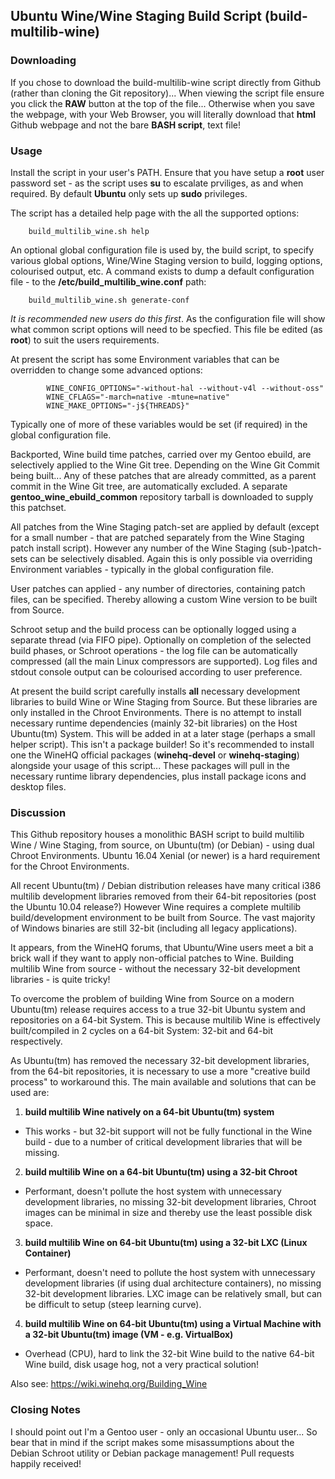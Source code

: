 ## Ubuntu Wine/Wine Staging Build Script (build-multilib-wine)

###  Downloading

If you chose to download the build-multilib-wine script directly from Github (rather than cloning the Git repository)... When viewing the script file ensure you click the **RAW** button at the top of the file... Otherwise when you save the webpage, with your Web Browser, you will literally download that **html** Github webpage and not the bare **BASH script**, text file!

###  Usage


Install the script in your user's PATH. Ensure that you have setup a **root** user password set - as the script uses **su** to escalate prviliges, as and when required. By default **Ubuntu** only sets up **sudo** privileges.

The script has a detailed help page with the all the supported options:
```
    build_multilib_wine.sh help
```
An optional global configuration file is used by, the build script, to specify various global options, Wine/Wine Staging version to build, logging options, colourised output, etc. A command exists to dump a default configuration file - to the **/etc/build_multilib_wine.conf** path:
```
    build_multilib_wine.sh generate-conf
```
*It is recommended new users do this first*. As the configuration file will show what common script options will need to be specfied. This file be edited (as **root**) to suit the users requirements.

At present the script has some Environment variables that can be overridden to change some advanced options: 
```
        WINE_CONFIG_OPTIONS="-without-hal --without-v4l --without-oss"
        WINE_CFLAGS="-march=native -mtune=native"
        WINE_MAKE_OPTIONS="-j${THREADS}"
```
Typically one of more of these variables would be set (if required) in the global configuration file.

Backported, Wine build time patches, carried over my Gentoo ebuild, are selectively applied to the Wine Git tree.
Depending on the Wine Git Commit being built... Any of these patches that are already committed, as a parent commit in the Wine Git tree, are automatically excluded.
A separate **gentoo_wine_ebuild_common** repository tarball is downloaded to supply this patchset.

All patches from the Wine Staging patch-set are applied by default (except for a small number - that are patched separately from the Wine Staging patch install script). However any number of the Wine Staging (sub-)patch-sets can be selectively disabled. Again this is only possible via overriding Environment variables - typically in the global configuration file.

User patches can applied - any number of directories, containing patch files, can be specified. Thereby allowing a custom Wine version to be built from Source.

Schroot setup and the build process can be optionally logged using a separate thread (via FIFO pipe). Optionally on completion of the selected build phases, or Schroot operations - the log file can be automatically compressed (all the main Linux compressors are supported). Log files and stdout console output can be colourised according to user preference.

At present the build script carefully installs **all** necessary development libraries to build Wine or Wine Staging from Source. But these libraries are only installed in the Chroot Environments.
There is no attempt to install necessary runtime dependencies (mainly 32-bit libraries) on the Host Ubuntu(tm) System. This will be added in at a later stage (perhaps a small helper script). This isn't a package builder! So it's recommended to install one the WineHQ official packages (**winehq-devel** or **winehq-staging**) alongside your usage of this script... These packages will pull in the necessary runtime library dependencies, plus install package icons and desktop files.


###  Discussion


This Github repository houses a monolithic BASH script to build multilib Wine / Wine Staging, from source, on Ubuntu(tm) (or Debian) - using dual Chroot Environments. Ubuntu 16.04 Xenial (or newer) is a hard requirement for the Chroot Environments.

All recent Ubuntu(tm) / Debian distribution releases have many critical i386 multilib development libraries removed from their 64-bit repositories (post the Ubuntu 10.04 release?) However Wine requires a complete multilib build/development environment to be built from Source. The vast majority of Windows binaries are still 32-bit (including all legacy applications).

It appears, from the WineHQ forums, that Ubuntu/Wine users meet a bit a brick wall if they want to apply non-official patches to Wine. Building multilib Wine from source - without the necessary 32-bit development libraries - is quite tricky!

To overcome the problem of building Wine from Source on a modern Ubuntu(tm) release requires access to a true 32-bit Ubuntu system and repositories on a 64-bit System. This is because multilib Wine is effectively built/compiled in 2 cycles on a 64-bit System: 32-bit and 64-bit respectively.

As Ubuntu(tm) has removed the necessary 32-bit development libraries, from the 64-bit repositories, it is necessary to use a more "creative build process" to workaround this. The main available and solutions that can be used are:

1. **build multilib Wine natively on a 64-bit Ubuntu(tm) system**
  * This works - but 32-bit support will not be fully functional in the Wine build - due to a number of critical development libraries that will be missing.

2. **build multilib Wine on a 64-bit Ubuntu(tm) using a 32-bit Chroot**
  * Performant, doesn't pollute the host system with unnecessary development libraries, no missing 32-bit development libraries, Chroot images can be minimal in size and thereby use the least possible disk space.

3. **build multilib Wine on 64-bit Ubuntu(tm) using a 32-bit LXC (Linux Container)**
  * Performant, doesn't need to pollute the host system with unnecessary development libraries (if using dual architecture containers), no missing 32-bit development libraries. LXC image can be relatively small, but can be difficult to setup (steep learning curve).

4. **build multilib Wine on 64-bit Ubuntu(tm) using a Virtual Machine with a 32-bit Ubuntu(tm) image (VM - e.g. VirtualBox)**
  * Overhead (CPU), hard to link the 32-bit Wine build to the native 64-bit Wine build, disk usage hog, not a very practical solution!

Also see: https://wiki.winehq.org/Building_Wine


###  Closing Notes


I should point out I'm a Gentoo user - only an occasional Ubuntu user... So bear that in mind if the script makes some misassumptions about the Debian Schroot utility or Debian package management! Pull requests happily received!

